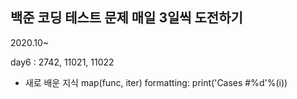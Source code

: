 ## 백준 코딩 테스트 문제 매일 3일씩 도전하기
2020.10~

day6 : 2742, 11021, 11022
- 새로 배운 지식
map(func, iter)
formatting: print('Cases #%d'%(i))
